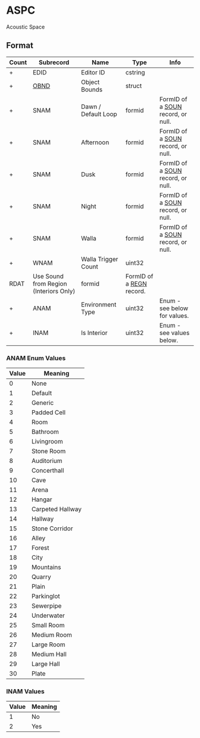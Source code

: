 ASPC
====

Acoustic Space

## Format

Count | Subrecord | Name | Type | Info
------|-------|------|------|-----
+ | EDID | Editor ID | cstring |
+ | [OBND](Subrecords/OBND.md) | Object Bounds | struct |
+ | SNAM | Dawn / Default Loop | formid | FormID of a [SOUN](SOUN.md) record, or null.
+ | SNAM | Afternoon | formid | FormID of a [SOUN](SOUN.md) record, or null.
+ | SNAM | Dusk | formid | FormID of a [SOUN](SOUN.md) record, or null.
+ | SNAM | Night | formid | FormID of a [SOUN](SOUN.md) record, or null.
+ | SNAM | Walla | formid | FormID of a [SOUN](SOUN.md) record, or null.
+ | WNAM | Walla Trigger Count | uint32 |
 | RDAT | Use Sound from Region (Interiors Only) | formid | FormID of a [REGN](REGN.md) record.
+ | ANAM | Environment Type | uint32 | Enum - see below for values.
+ | INAM | Is Interior | uint32 | Enum - see values below.

### ANAM Enum Values

Value | Meaning
------|--------
0 | None
1 | Default
2 | Generic
3 | Padded Cell
4 | Room
5 | Bathroom
6 | Livingroom
7 | Stone Room
8 | Auditorium
9 | Concerthall
10 | Cave
11 | Arena
12 | Hangar
13 | Carpeted Hallway
14 | Hallway
15 | Stone Corridor
16 | Alley
17 | Forest
18 | City
19 | Mountains
20 | Quarry
21 | Plain
22 | Parkinglot
23 | Sewerpipe
24 | Underwater
25 | Small Room
26 | Medium Room
27 | Large Room
28 | Medium Hall
29 | Large Hall
30 | Plate

### INAM Values

Value | Meaning
------|--------
1 | No
2 | Yes
